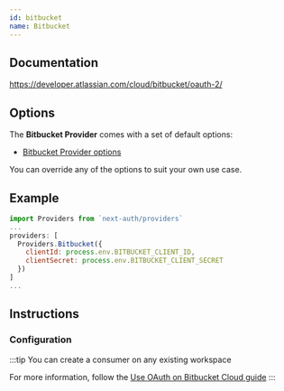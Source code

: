 ```yaml
---
id: bitbucket
name: Bitbucket
---
```


## Documentation

https://developer.atlassian.com/cloud/bitbucket/oauth-2/

## Options

The **Bitbucket Provider** comes with a set of default options:

- [Bitbucket Provider options](https://github.com/nextauthjs/next-auth/blob/main/src/providers/bitbucket.js)

You can override any of the options to suit your own use case.

## Example

```js
import Providers from `next-auth/providers`
...
providers: [
  Providers.Bitbucket({
    clientId: process.env.BITBUCKET_CLIENT_ID,
    clientSecret: process.env.BITBUCKET_CLIENT_SECRET
  })
]
...
```

## Instructions

### Configuration

:::tip
You can create a consumer on any existing workspace

For more information, follow the [Use OAuth on Bitbucket Cloud guide](https://support.atlassian.com/bitbucket-cloud/docs/use-oauth-on-bitbucket-cloud/)
:::
